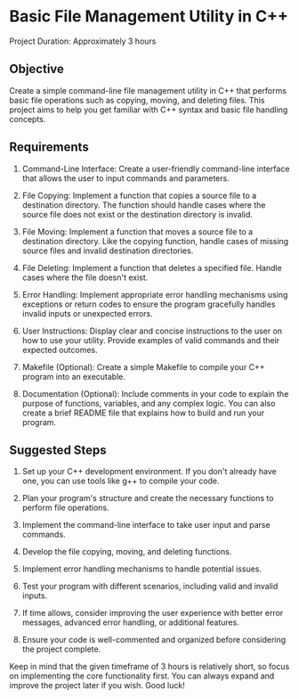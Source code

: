# Basic File Management Utility in C++

Project Duration: Approximately 3 hours

## Objective
Create a simple command-line file management utility in C++ that performs basic file operations such as copying, moving, and deleting files. This project aims to help you get familiar with C++ syntax and basic file handling concepts.

## Requirements
1. Command-Line Interface:
   Create a user-friendly command-line interface that allows the user to input commands and parameters.

2. File Copying:
   Implement a function that copies a source file to a destination directory. The function should handle cases where the source file does not exist or the destination directory is invalid.

3. File Moving:
   Implement a function that moves a source file to a destination directory. Like the copying function, handle cases of missing source files and invalid destination directories.

4. File Deleting:
   Implement a function that deletes a specified file. Handle cases where the file doesn't exist.

5. Error Handling:
   Implement appropriate error handling mechanisms using exceptions or return codes to ensure the program gracefully handles invalid inputs or unexpected errors.

6. User Instructions:
   Display clear and concise instructions to the user on how to use your utility. Provide examples of valid commands and their expected outcomes.

7. Makefile (Optional):
   Create a simple Makefile to compile your C++ program into an executable.

8. Documentation (Optional):
   Include comments in your code to explain the purpose of functions, variables, and any complex logic. You can also create a brief README file that explains how to build and run your program.

## Suggested Steps
1. Set up your C++ development environment. If you don't already have one, you can use tools like g++ to compile your code.

2. Plan your program's structure and create the necessary functions to perform file operations.

3. Implement the command-line interface to take user input and parse commands.

4. Develop the file copying, moving, and deleting functions.

5. Implement error handling mechanisms to handle potential issues.

6. Test your program with different scenarios, including valid and invalid inputs.

7. If time allows, consider improving the user experience with better error messages, advanced error handling, or additional features.

8. Ensure your code is well-commented and organized before considering the project complete.

Keep in mind that the given timeframe of 3 hours is relatively short, so focus on implementing the core functionality first. You can always expand and improve the project later if you wish. Good luck!